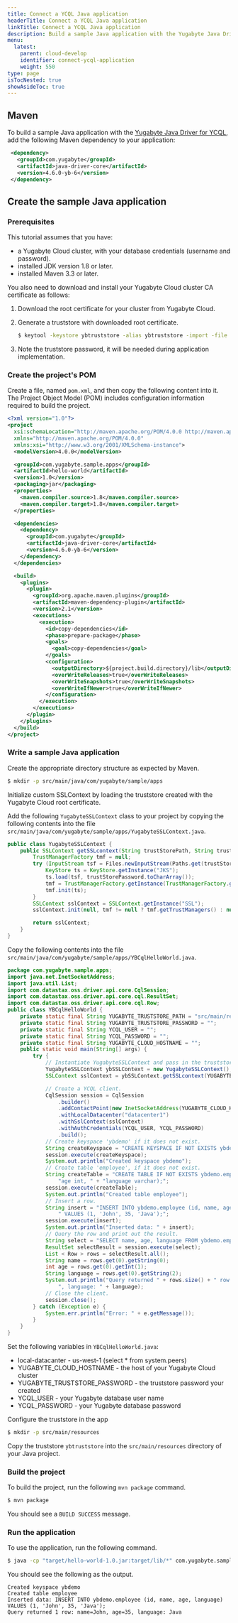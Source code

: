 ```yaml
---
title: Connect a YCQL Java application
headerTitle: Connect a YCQL Java application
linkTitle: Connect a YCQL Java application
description: Build a sample Java application with the Yugabyte Java Driver for YCQL v4.6.
menu:
  latest:
    parent: cloud-develop
    identifier: connect-ycql-application
    weight: 550
type: page
isTocNested: true
showAsideToc: true
---
```


## Maven

To build a sample Java application with the [Yugabyte Java Driver for YCQL](https://github.com/yugabyte/cassandra-java-driver), add the following Maven dependency to your application:

```xml
 <dependency>
   <groupId>com.yugabyte</groupId>
   <artifactId>java-driver-core</artifactId>
   <version>4.6.0-yb-6</version>
 </dependency>
```

## Create the sample Java application

### Prerequisites

This tutorial assumes that you have:

- a Yugabyte Cloud cluster, with your database credentials (username and password).
- installed JDK version 1.8 or later.
- installed Maven 3.3 or later.

You also need to download and install your Yugabyte Cloud cluster CA certificate as follows:

1. Download the root certificate for your cluster from Yugabyte Cloud.

1. Generate a truststore with downloaded root certificate.

    ```sh
    $ keytool -keystore ybtruststore -alias ybtruststore -import -file root.crt
    ```

1. Note the truststore password, it will be needed during application implementation.

### Create the project's POM

Create a file, named `pom.xml`, and then copy the following content into it. The Project Object Model (POM) includes configuration information required to build the project.

```xml
<?xml version="1.0"?>
<project
  xsi:schemaLocation="http://maven.apache.org/POM/4.0.0 http://maven.apache.org/xsd/maven-4.0.0.xsd"
  xmlns="http://maven.apache.org/POM/4.0.0"
  xmlns:xsi="http://www.w3.org/2001/XMLSchema-instance">
  <modelVersion>4.0.0</modelVersion>

  <groupId>com.yugabyte.sample.apps</groupId>
  <artifactId>hello-world</artifactId>
  <version>1.0</version>
  <packaging>jar</packaging>
  <properties>
    <maven.compiler.source>1.8</maven.compiler.source>
    <maven.compiler.target>1.8</maven.compiler.target>
  </properties>

  <dependencies>
    <dependency>
      <groupId>com.yugabyte</groupId>
      <artifactId>java-driver-core</artifactId>
      <version>4.6.0-yb-6</version>
    </dependency>
  </dependencies>

  <build>
    <plugins>
      <plugin>
        <groupId>org.apache.maven.plugins</groupId>
        <artifactId>maven-dependency-plugin</artifactId>
        <version>2.1</version>
        <executions>
          <execution>
            <id>copy-dependencies</id>
            <phase>prepare-package</phase>
            <goals>
              <goal>copy-dependencies</goal>
            </goals>
            <configuration>
              <outputDirectory>${project.build.directory}/lib</outputDirectory>
              <overWriteReleases>true</overWriteReleases>
              <overWriteSnapshots>true</overWriteSnapshots>
              <overWriteIfNewer>true</overWriteIfNewer>
            </configuration>
          </execution>
        </executions>
      </plugin>
    </plugins>
  </build>
</project>
```

### Write a sample Java application

Create the appropriate directory structure as expected by Maven.

```sh
$ mkdir -p src/main/java/com/yugabyte/sample/apps
```

Initialize custom SSLContext by loading the truststore created with the Yugabyte Cloud root certificate. 

Add the following `YugabyteSSLContext` class to your project by copying the following contents into the file `src/main/java/com/yugabyte/sample/apps/YugabyteSSLContext.java`.

```java
public class YugabyteSSLContext {
    public SSLContext getSSLcontext(String trustStorePath, String trustStorePassword) throws Exception {
        TrustManagerFactory tmf = null;
        try (InputStream tsf = Files.newInputStream(Paths.get(trustStorePath))) {
            KeyStore ts = KeyStore.getInstance("JKS");
            ts.load(tsf, trustStorePassword.toCharArray());
            tmf = TrustManagerFactory.getInstance(TrustManagerFactory.getDefaultAlgorithm());
            tmf.init(ts);
        }
        SSLContext sslContext = SSLContext.getInstance("SSL");
        sslContext.init(null, tmf != null ? tmf.getTrustManagers() : null, new SecureRandom());

        return sslContext;
    }
}
```

Copy the following contents into the file `src/main/java/com/yugabyte/sample/apps/YBCqlHelloWorld.java`.

```java
package com.yugabyte.sample.apps;
import java.net.InetSocketAddress;
import java.util.List;
import com.datastax.oss.driver.api.core.CqlSession;
import com.datastax.oss.driver.api.core.cql.ResultSet;
import com.datastax.oss.driver.api.core.cql.Row;
public class YBCqlHelloWorld {
    private static final String YUGABYTE_TRUSTSTORE_PATH = "src/main/resource/ybtruststore ";
    private static final String YUGABYTE_TRUSTSTORE_PASSWORD = "";
    private static final String YCQL_USER = "";
    private static final String YCQL_PASSWORD = "";
    private static final String YUGABYTE_CLOUD_HOSTNAME = "";
    public static void main(String[] args) {
        try {
            // Instantiate YugabyteSSLContext and pass in the truststore details.
            YugabyteSSLContext ybSSLContext = new YugabyteSSLContext();
            SSLContext sslContext = ybSSLContext.getSSLcontext(YUGABYTE_TRUSTSTORE_PATH, YUGABYTE_TRUSTSTORE_PASSWORD);

            // Create a YCQL client.
            CqlSession session = CqlSession
                .builder()
                .addContactPoint(new InetSocketAddress(YUGABYTE_CLOUD_HOSTNAME, 9042))
                .withLocalDatacenter("datacenter1")
                .withSslContext(sslContext)
                .withAuthCredentials(YCQL_USER, YCQL_PASSWORD)
                .build();
            // Create keyspace 'ybdemo' if it does not exist.
            String createKeyspace = "CREATE KEYSPACE IF NOT EXISTS ybdemo;";
            session.execute(createKeyspace);
            System.out.println("Created keyspace ybdemo");
            // Create table 'employee', if it does not exist.
            String createTable = "CREATE TABLE IF NOT EXISTS ybdemo.employee (id int PRIMARY KEY, " + "name varchar, " +
                "age int, " + "language varchar);";
            session.execute(createTable);
            System.out.println("Created table employee");
            // Insert a row.
            String insert = "INSERT INTO ybdemo.employee (id, name, age, language)" +
                " VALUES (1, 'John', 35, 'Java');";
            session.execute(insert);
            System.out.println("Inserted data: " + insert);
            // Query the row and print out the result.
            String select = "SELECT name, age, language FROM ybdemo.employee WHERE id = 1;";
            ResultSet selectResult = session.execute(select);
            List < Row > rows = selectResult.all();
            String name = rows.get(0).getString(0);
            int age = rows.get(0).getInt(1);
            String language = rows.get(0).getString(2);
            System.out.println("Query returned " + rows.size() + " row: " + "name=" + name + ", age=" + age +
                ", language: " + language);
            // Close the client.
            session.close();
        } catch (Exception e) {
            System.err.println("Error: " + e.getMessage());
        }
    }
}
```

Set the following variables in `YBCqlHelloWorld.java`:

- local-datacanter - us-west-1 (select * from system.peers)
- YUGABYTE_CLOUD_HOSTNAME - the host of your Yugabyte Cloud cluster
- YUGABYTE_TRUSTSTORE_PASSWORD - the truststore password your created
- YCQL_USER - your Yugabyte database user name
- YCQL_PASSWORD - your Yugabyte database password

Configure the truststore in the app

```sh
$ mkdir -p src/main/resources
```

Copy the truststore `ybtruststore` into the `src/main/resources` directory of your Java project.

### Build the project

To build the project, run the following `mvn package` command.

```sh
$ mvn package
```

You should see a `BUILD SUCCESS` message.

### Run the application

To use the application, run the following command.

```sh
$ java -cp "target/hello-world-1.0.jar:target/lib/*" com.yugabyte.sample.apps.YBCqlHelloWorld
```

You should see the following as the output.

```output
Created keyspace ybdemo
Created table employee
Inserted data: INSERT INTO ybdemo.employee (id, name, age, language) VALUES (1, 'John', 35, 'Java');
Query returned 1 row: name=John, age=35, language: Java
```
